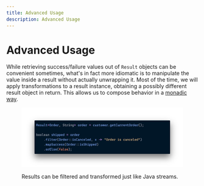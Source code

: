 ```yaml
---
title: Advanced Usage
description: Advanced Usage
---
```


# Advanced Usage

While retrieving success/failure values out of `Result` objects can be convenient sometimes, what's in fact more idiomatic is to manipulate the value inside a result without actually unwrapping it. Most of the time, we will apply transformations to a result instance, obtaining a possibly different result object in return. This allows us to compose behavior in a [monadic way](https://en.wikipedia.org/wiki/Monad\_\(functional\_programming\)).

<figure><img src="../.gitbook/assets/advanced-usage (1).png" alt=""><figcaption><p>Results can be filtered and transformed just like Java streams.</p></figcaption></figure>
